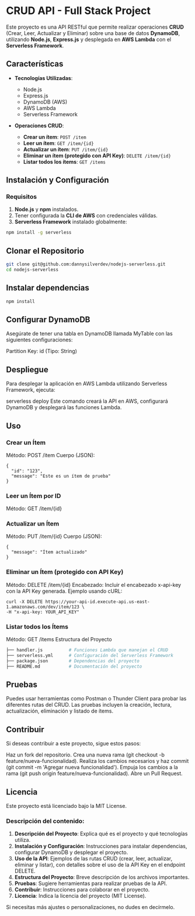 # CRUD API - Full Stack Project

Este proyecto es una API RESTful que permite realizar operaciones **CRUD** (Crear, Leer, Actualizar y Eliminar) sobre una base de datos **DynamoDB**, utilizando **Node.js**, **Express.js** y desplegada en **AWS Lambda** con el **Serverless Framework**.

## Características

- **Tecnologías Utilizadas**:
  - Node.js
  - Express.js
  - DynamoDB (AWS)
  - AWS Lambda
  - Serverless Framework

- **Operaciones CRUD**:
  - **Crear un ítem**: `POST /item`
  - **Leer un ítem**: `GET /item/{id}`
  - **Actualizar un ítem**: `PUT /item/{id}`
  - **Eliminar un ítem (protegido con API Key)**: `DELETE /item/{id}`
  - **Listar todos los ítems**: `GET /items`

## Instalación y Configuración

### Requisitos

1. **Node.js** y **npm** instalados.
2. Tener configurada la **CLI de AWS** con credenciales válidas.
3. **Serverless Framework** instalado globalmente:
```bash
npm install -g serverless
```
   
## Clonar el Repositorio
```bash
git clone git@github.com:dannysilverdev/nodejs-serverless.git
cd nodejs-serverless
```

## Instalar dependencias
```bash
npm install
```
## Configurar DynamoDB

Asegúrate de tener una tabla en DynamoDB llamada MyTable con las siguientes configuraciones:

Partition Key: id (Tipo: String)

## Despliegue
Para desplegar la aplicación en AWS Lambda utilizando Serverless Framework, ejecuta:

serverless deploy
Este comando creará la API en AWS, configurará DynamoDB y desplegará las funciones Lambda.

## Uso

### Crear un Ítem
Método: POST /item
Cuerpo (JSON):
```
{
  "id": "123",
  "message": "Este es un ítem de prueba"
}
```

### Leer un Ítem por ID
Método: GET /item/{id}

### Actualizar un Ítem
Método: PUT /item/{id}
Cuerpo (JSON):
```
{
  "message": "Ítem actualizado"
}
```

### Eliminar un Ítem (protegido con API Key)
Método: DELETE /item/{id}
Encabezado: Incluir el encabezado x-api-key con la API Key generada.
Ejemplo usando cURL:
```
curl -X DELETE https://your-api-id.execute-api.us-east-1.amazonaws.com/dev/item/123 \
-H "x-api-key: YOUR_API_KEY"
```

### Listar todos los Ítems
Método: GET /items
Estructura del Proyecto

```bash
├── handler.js          # Funciones Lambda que manejan el CRUD
├── serverless.yml      # Configuración del Serverless Framework
├── package.json        # Dependencias del proyecto
├── README.md           # Documentación del proyecto
```

## Pruebas
Puedes usar herramientas como Postman o Thunder Client para probar las diferentes rutas del CRUD. Las pruebas incluyen la creación, lectura, actualización, eliminación y listado de ítems.

## Contribuir
Si deseas contribuir a este proyecto, sigue estos pasos:

Haz un fork del repositorio.
Crea una nueva rama (git checkout -b feature/nueva-funcionalidad).
Realiza los cambios necesarios y haz commit (git commit -m 'Agregar nueva funcionalidad').
Empuja los cambios a la rama (git push origin feature/nueva-funcionalidad).
Abre un Pull Request.

## Licencia
Este proyecto está licenciado bajo la MIT License.

### Descripción del contenido:
1. **Descripción del Proyecto**: Explica qué es el proyecto y qué tecnologías utiliza.
2. **Instalación y Configuración**: Instrucciones para instalar dependencias, configurar DynamoDB y desplegar el proyecto.
3. **Uso de la API**: Ejemplos de las rutas CRUD (crear, leer, actualizar, eliminar y listar), con detalles sobre el uso de la API Key en el endpoint DELETE.
4. **Estructura del Proyecto**: Breve descripción de los archivos importantes.
5. **Pruebas**: Sugiere herramientas para realizar pruebas de la API.
6. **Contribuir**: Instrucciones para colaborar en el proyecto.
7. **Licencia**: Indica la licencia del proyecto (MIT License).

Si necesitas más ajustes o personalizaciones, no dudes en decírmelo.
